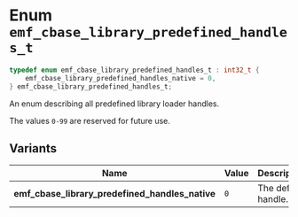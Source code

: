 # Enum `emf_cbase_library_predefined_handles_t`

```c
typedef enum emf_cbase_library_predefined_handles_t : int32_t {
    emf_cbase_library_predefined_handles_native = 0,
} emf_cbase_library_predefined_handles_t;
```

An enum describing all predefined library loader handles.

The values `0-99` are reserved for future use.

## Variants

| Name                                            | Value | Description         |
| ----------------------------------------------- | ----- | ------------------- |
| **emf_cbase_library_predefined_handles_native** | `0`   | The default handle. |
